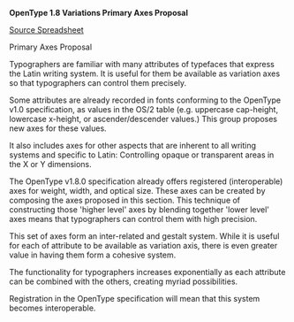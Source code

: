 **OpenType 1.8 Variations Primary Axes Proposal**

[Source Spreadsheet](https://docs.google.com/spreadsheets/d/13QZl_mnEyV4IgJWO_ysGEClQAoX500tdxEsAlJPF_TQ/edit#gid=0)


Primary Axes Proposal

Typographers are familiar with many attributes of typefaces that express the Latin writing system.
It is useful for them be available as variation axes so that typographers can control them precisely. 

Some attributes are already recorded in fonts conforming to the OpenType v1.0 specification, as values in the OS/2 table 
(e.g. uppercase cap-height, lowercase x-height, or ascender/descender values.)
This group proposes new axes for these values. 

It also includes axes for other aspects that are inherent to all writing systems and specific to Latin: 
Controlling opaque or transparent areas in the X or Y dimensions. 

The OpenType v1.8.0 specification already offers registered (interoperable) axes for weight, width, and optical size. 
These axes can be created by composing the axes proposed in this section. 
This technique of constructing those 'higher level' axes by blending together 'lower level' axes means that typographers can control them with high precision. 

This set of axes form an inter-related and gestalt system. 
While it is useful for each of attribute to be available as variation axis, there is even greater value in having them form a cohesive system. 

The functionality for typographers increases exponentially as each attribute can be combined with the others, creating myriad possibilities. 

Registration in the OpenType specification will mean that this system becomes interoperable. 
